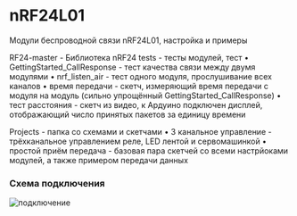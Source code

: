 # nRF24L01
Модули беспроводной связи nRF24L01, настройка и примеры

RF24-master - Библиотека
nRF24 tests - тесты модулей, тест
• GettingStarted_CallResponse - тест качества связи между двумя модулями
• nrf_listen_air - тест одного модуля, прослушивание всех каналов
• время передачи - скетч, измеряющий время передачи с модуля на модуль (сильно упрощённый GettingStarted_CallResponse)
• тест расстояния - скетч из видео, к Ардуино подключен дисплей, отображающий число принятых пакетов за единицу времени
  
Projects - папка со схемами и скетчами
• 3 канальное управление - трёхканальное управлением реле, LED лентой и сервомашинкой
• простой приём передача - базовая пара скетчей со всеми настрйоками модулей, а также примером передачи данных
 
 

### Схема подключения
![подключение](https://github.com/alexesDev/nRF24L01/blob/master/connect.jpg)
